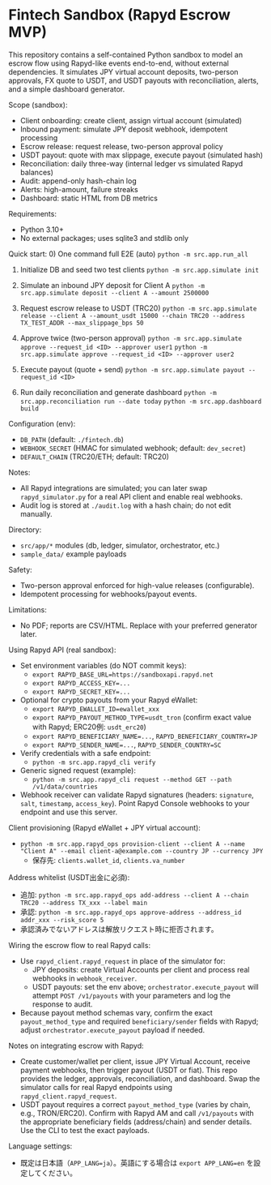 # Fintech Sandbox (Rapyd Escrow MVP)

This repository contains a self-contained Python sandbox to model an escrow flow using Rapyd-like events end-to-end, without external dependencies. It simulates JPY virtual account deposits, two-person approvals, FX quote to USDT, and USDT payouts with reconciliation, alerts, and a simple dashboard generator.

Scope (sandbox):
- Client onboarding: create client, assign virtual account (simulated)
- Inbound payment: simulate JPY deposit webhook, idempotent processing
- Escrow release: request release, two-person approval policy
- USDT payout: quote with max slippage, execute payout (simulated hash)
- Reconciliation: daily three-way (internal ledger vs simulated Rapyd balances)
- Audit: append-only hash-chain log
- Alerts: high-amount, failure streaks
- Dashboard: static HTML from DB metrics

Requirements:
- Python 3.10+
- No external packages; uses sqlite3 and stdlib only

Quick start:
0) One command full E2E (auto)
   `python -m src.app.run_all`

1) Initialize DB and seed two test clients
   `python -m src.app.simulate init`

2) Simulate an inbound JPY deposit for Client A
   `python -m src.app.simulate deposit --client A --amount 2500000`

3) Request escrow release to USDT (TRC20)
   `python -m src.app.simulate release --client A --amount_usdt 15000 --chain TRC20 --address TX_TEST_ADDR --max_slippage_bps 50`

4) Approve twice (two-person approval)
   `python -m src.app.simulate approve --request_id <ID> --approver user1`
   `python -m src.app.simulate approve --request_id <ID> --approver user2`

5) Execute payout (quote + send)
   `python -m src.app.simulate payout --request_id <ID>`

6) Run daily reconciliation and generate dashboard
   `python -m src.app.reconciliation run --date today`
   `python -m src.app.dashboard build`

Configuration (env):
- `DB_PATH` (default: `./fintech.db`)
- `WEBHOOK_SECRET` (HMAC for simulated webhook; default: `dev_secret`)
- `DEFAULT_CHAIN` (TRC20/ETH; default: TRC20)

Notes:
- All Rapyd integrations are simulated; you can later swap `rapyd_simulator.py` for a real API client and enable real webhooks.
- Audit log is stored at `./audit.log` with a hash chain; do not edit manually.

Directory:
- `src/app/*` modules (db, ledger, simulator, orchestrator, etc.)
- `sample_data/` example payloads

Safety:
- Two-person approval enforced for high-value releases (configurable).
- Idempotent processing for webhooks/payout events.

Limitations:
- No PDF; reports are CSV/HTML. Replace with your preferred generator later.

Using Rapyd API (real sandbox):
- Set environment variables (do NOT commit keys):
  - `export RAPYD_BASE_URL=https://sandboxapi.rapyd.net`
  - `export RAPYD_ACCESS_KEY=...`
  - `export RAPYD_SECRET_KEY=...`
- Optional for crypto payouts from your Rapyd eWallet:
  - `export RAPYD_EWALLET_ID=ewallet_xxx`
  - `export RAPYD_PAYOUT_METHOD_TYPE=usdt_tron` (confirm exact value with Rapyd; ERC20例: `usdt_erc20`)
  - `export RAPYD_BENEFICIARY_NAME=...`, `RAPYD_BENEFICIARY_COUNTRY=JP`
  - `export RAPYD_SENDER_NAME=...`, `RAPYD_SENDER_COUNTRY=SC`
- Verify credentials with a safe endpoint:
  - `python -m src.app.rapyd_cli verify`
- Generic signed request (example):
  - `python -m src.app.rapyd_cli request --method GET --path /v1/data/countries`
- Webhook receiver can validate Rapyd signatures (headers: `signature`, `salt`, `timestamp`, `access_key`). Point Rapyd Console webhooks to your endpoint and use this server.

Client provisioning (Rapyd eWallet + JPY virtual account):
- `python -m src.app.rapyd_ops provision-client --client A --name "Client A" --email client-a@example.com --country JP --currency JPY`
  - 保存先: `clients.wallet_id`, `clients.va_number`

Address whitelist (USDT出金に必須):
- 追加: `python -m src.app.rapyd_ops add-address --client A --chain TRC20 --address TX_xxx --label main`
- 承認: `python -m src.app.rapyd_ops approve-address --address_id addr_xxx --risk_score 5`
- 承認済みでないアドレスは解放リクエスト時に拒否されます。

Wiring the escrow flow to real Rapyd calls:
- Use `rapyd_client.rapyd_request` in place of the simulator for:
  - JPY deposits: create Virtual Accounts per client and process real webhooks in `webhook_receiver`.
  - USDT payouts: set the env above; `orchestrator.execute_payout` will attempt `POST /v1/payouts` with your parameters and log the response to audit.
- Because payout method schemas vary, confirm the exact `payout_method_type` and required `beneficiary/sender` fields with Rapyd; adjust `orchestrator.execute_payout` payload if needed.

Notes on integrating escrow with Rapyd:
- Create customer/wallet per client, issue JPY Virtual Account, receive payment webhooks, then trigger payout (USDT or fiat). This repo provides the ledger, approvals, reconciliation, and dashboard. Swap the simulator calls for real Rapyd endpoints using `rapyd_client.rapyd_request`.
- USDT payout requires a correct `payout_method_type` (varies by chain, e.g., TRON/ERC20). Confirm with Rapyd AM and call `/v1/payouts` with the appropriate beneficiary fields (address/chain) and sender details. Use the CLI to test the exact payloads.

Language settings:
- 既定は日本語（`APP_LANG=ja`）。英語にする場合は `export APP_LANG=en` を設定してください。
